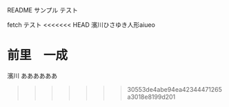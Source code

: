 README サンプル テスト

fetch テスト
<<<<<<< HEAD
濱川ひさゆき人形aiueo


前里　一成
=======
濱川
ああああああ
>>>>>>> 30553de4abe94ea42344471265a3018e8199d201
